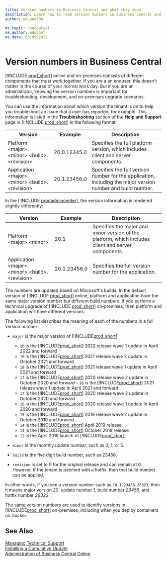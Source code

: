 ```yaml
---
title: Version numbers in Business Central and what they mean
description: Learn how to read version numbers in Business Central and how to understand them when you troubleshoot issues.
author: edupont04

ms.topic: conceptual
ms.author: edupont
ms.date: 03/09/2022
---
```

# Version numbers in Business Central

[!INCLUDE [prod_short](../developer/includes/prod_short.md)] online and on-premises consists of different components that must work together. If you are a an enduser, this doesn't matter in the course of your normal work day. But if you are an administrator, knowing the version numbers is important for troubleshooting, development, and on-premises upgrade scenarios.  

You can use the information about which version the tenant is on to help you troubleshoot an issue that a user has reported, for example. This information is listed in the **Troubleshooting** section of the **Help and Support** page in [!INCLUDE [prod_short](../developer/includes/prod_short.md)] in the following format:

|Version  |Example      |Description                                 |
|---------|-------------|--------------------------------------------|
|Platform \<major>.\<minor>.\<build>.\<revision>|20.0.12345.0 | Specifies the full platform version, which includes client and server components. |
|Application \<major>.\<minor>.\<build>.\<revision>|20.1.23456.0| Specifies the full version number for the application, including the major version number and build number. |

In the [!INCLUDE [prodadmincenter](../developer/includes/prodadmincenter.md)], the version information is rendered slightly differently:

|Version  |Example      |Description                                 |
|---------|-------------|--------------------------------------------|
|Platform  \<major>.\<minor>|20.1 | Specifies the major and minor version of the platform, which includes client and server components. |
|Application \<major>.\<minor>.\<build>.\<revision>|20.1.23456.0 | Specifies the full version number for the application. |

The numbers are updated based on Microsoft's builds. In the default version of [!INCLUDE [prod_short](../developer/includes/prod_short.md)] online, platform and application have the same major version number but different build numbers. If you perform a technical upgrade of [!INCLUDE [prod_short](../developer/includes/prod_short.md)] on-premises, then platform and application will have different versions.  

The following list describes the meaning of each of the numbers in a full version number:

- `major` is the major version of [!INCLUDE[prod_short](../developer/includes/prod_short.md)]

  - `20` is the [!INCLUDE[prod_short](../developer/includes/prod_short.md)] 2022 release wave 1 update in April 2022 and forward
  - `19` is the [!INCLUDE[prod_short](../developer/includes/prod_short.md)] 2021 release wave 2 update in October 2021 and forward
  - `18` is the [!INCLUDE[prod_short](../developer/includes/prod_short.md)] 2021 release wave 1 update in April 2021 and forward
  - `17` is the [!INCLUDE[prod_short](../developer/includes/prod_short.md)] 2020 release wave 2 update in October 2020 and forward  - `18` is the [!INCLUDE[prod_short](../developer/includes/prod_short.md)] 2021 release wave 1 update in April 2021 and forward
  - `17` is the [!INCLUDE[prod_short](../developer/includes/prod_short.md)] 2020 release wave 2 update in October 2020 and forward
  - `16` is the [!INCLUDE[prod_short](../developer/includes/prod_short.md)] 2020 release wave 1 update in April 2020 and forward
  - `15` is the [!INCLUDE[prod_short](../developer/includes/prod_short.md)] 2019 release wave 2 update in October 2019 and forward
  - `14` is the [!INCLUDE[prod_short](../developer/includes/prod_short.md)] April 2019 release
  - `13` is the [!INCLUDE[prod_short](../developer/includes/prod_short.md)] October 2018 release
  - `12` is the April 2018 launch of [!INCLUDE[prod_short](../developer/includes/prod_short.md)]

- `minor` is the monthly update number, such as 0, 1, or 5.
- `build` is the five digit build number, such as 23456.
- `revision` is set to 0 for the original release and can remain at 0. However, if the tenant is patched with a hotfix, then that build number can be applied.

In other words, if you see a version number such as `20.1.23456.26323`, then it means major version *20*, update number *1*, build number *23456*, and hotfix number *26323*.

The same version numbers are used to identify versions in [!INCLUDE[prod_short](../developer/includes/prod_short.md)] on-premises, including when you deploy containers on Docker.  

## See Also

[Managing Technical Support](manage-technical-support.md)  
[Installing a Cumulative Update](../upgrade/upgrading-cumulative-update.md)  
[Administration of Business Central Online](tenant-administration.md)  

